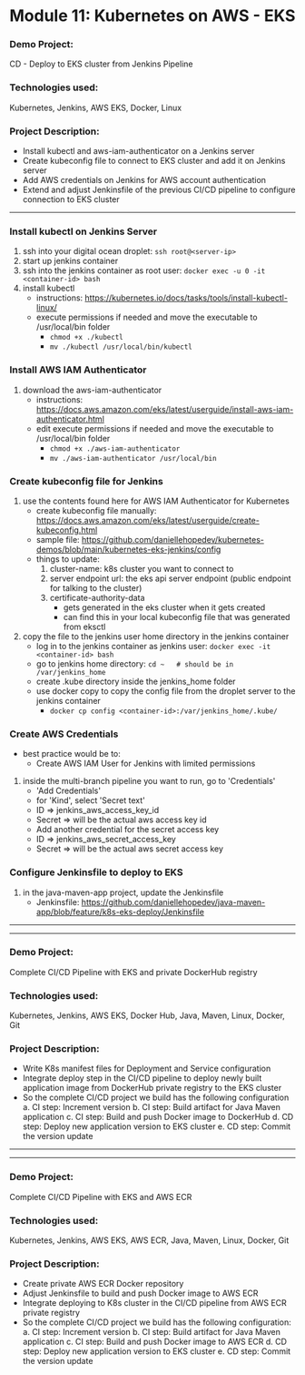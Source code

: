# Module 11: Kubernetes on AWS - EKS

### Demo Project:
CD - Deploy to EKS cluster from Jenkins Pipeline

### Technologies used:
Kubernetes, Jenkins, AWS EKS, Docker, Linux

### Project Description:
- Install kubectl and aws-iam-authenticator on a Jenkins server
- Create kubeconfig file to connect to EKS cluster and add it on Jenkins server
- Add AWS credentials on Jenkins for AWS account authentication
- Extend and adjust Jenkinsfile of the previous CI/CD pipeline to configure connection to EKS cluster
---
### Install kubectl on Jenkins Server
1. ssh into your digital ocean droplet: `ssh root@<server-ip>`
2. start up jenkins container
3. ssh into the jenkins container as root user: `docker exec -u 0 -it <container-id> bash`
4. install kubectl
    - instructions: https://kubernetes.io/docs/tasks/tools/install-kubectl-linux/
    - execute permissions if needed and move the executable to /usr/local/bin folder
        - `chmod +x ./kubectl`
        - `mv ./kubectl /usr/local/bin/kubectl`

### Install AWS IAM Authenticator
1. download the aws-iam-authenticator 
    - instructions: https://docs.aws.amazon.com/eks/latest/userguide/install-aws-iam-authenticator.html
    - edit execute permissions if needed and move the executable to /usr/local/bin folder
        - `chmod +x ./aws-iam-authenticator`
        - `mv ./aws-iam-authenticator /usr/local/bin`

### Create kubeconfig file for Jenkins
1. use the contents found here for AWS IAM Authenticator for Kubernetes
    - create kubeconfig file manually: https://docs.aws.amazon.com/eks/latest/userguide/create-kubeconfig.html
    - sample file: https://github.com/daniellehopedev/kubernetes-demos/blob/main/kubernetes-eks-jenkins/config
    - things to update:
        1. cluster-name: k8s cluster you want to connect to
        2. server endpoint url: the eks api server endpoint (public endpoint for talking to the cluster)
        3. certificate-authority-data
            - gets generated in the eks cluster when it gets created
            - can find this in your local kubeconfig file that was generated from eksctl 
2. copy the file to the jenkins user home directory in the jenkins container
    - log in to the jenkins container as jenkins user: `docker exec -it <container-id> bash`
    - go to jenkins home directory: `cd ~   # should be in /var/jenkins_home`
    - create .kube directory inside the jenkins_home folder
    - use docker copy to copy the config file from the droplet server to the jenkins container
        - `docker cp config <container-id>:/var/jenkins_home/.kube/`

### Create AWS Credentials
- best practice would be to:
    - Create AWS IAM User for Jenkins with limited permissions
1. inside the multi-branch pipeline you want to run, go to 'Credentials'
    - 'Add Credentials'
    - for 'Kind', select 'Secret text'
    - ID => jenkins_aws_access_key_id
    - Secret => will be the actual aws access key id
    - Add another credential for the secret access key
    - ID => jenkins_aws_secret_access_key
    - Secret => will be the actual aws secret access key

### Configure Jenkinsfile to deploy to EKS
1. in the java-maven-app project, update the Jenkinsfile
    - Jenkinsfile: https://github.com/daniellehopedev/java-maven-app/blob/feature/k8s-eks-deploy/Jenkinsfile

---
---

### Demo Project:
Complete CI/CD Pipeline with EKS and private DockerHub registry

### Technologies used:
Kubernetes, Jenkins, AWS EKS, Docker Hub, Java, Maven, Linux, Docker, Git

### Project Description:
- Write K8s manifest files for Deployment and Service configuration
- Integrate deploy step in the CI/CD pipeline to deploy newly built application image from DockerHub private registry to the EKS cluster
- So the complete CI/CD project we build has the following configuration
    a. CI step: Increment version
    b. CI step: Build artifact for Java Maven application
    c. CI step: Build and push Docker image to DockerHub
    d. CD step: Deploy new application version to EKS cluster
    e. CD step: Commit the version update
---
---
### Demo Project:
Complete CI/CD Pipeline with EKS and AWS ECR

### Technologies used:
Kubernetes, Jenkins, AWS EKS, AWS ECR, Java, Maven, Linux, Docker, Git

### Project Description:
- Create private AWS ECR Docker repository
- Adjust Jenkinsfile to build and push Docker image to AWS ECR
- Integrate deploying to K8s cluster in the CI/CD pipeline from AWS ECR private registry
- So the complete CI/CD project we build has the following configuration:
    a. CI step: Increment version
    b. CI step: Build artifact for Java Maven application
    c. CI step: Build and push Docker image to AWS ECR
    d. CD step: Deploy new application version to EKS cluster
    e. CD step: Commit the version update
